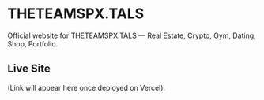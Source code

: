 # THETEAMSPX.TALS
Official website for THETEAMSPX.TALS — Real Estate, Crypto, Gym, Dating, Shop, Portfolio.

## Live Site
(Link will appear here once deployed on Vercel).
